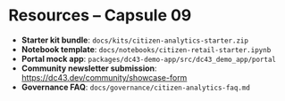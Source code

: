 # Resources – Capsule 09

- **Starter kit bundle**: `docs/kits/citizen-analytics-starter.zip`
- **Notebook template**: `docs/notebooks/citizen-retail-starter.ipynb`
- **Portal mock app**: `packages/dc43-demo-app/src/dc43_demo_app/portal`
- **Community newsletter submission**: https://dc43.dev/community/showcase-form
- **Governance FAQ**: `docs/governance/citizen-analytics-faq.md`
